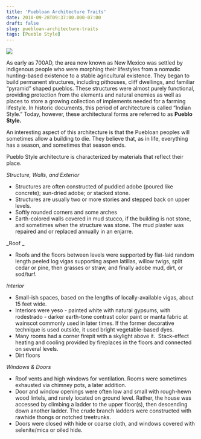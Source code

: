 ```yaml
---
title: 'Puebloan Architecture Traits'
date: 2010-09-28T09:37:00.000-07:00
draft: false
slug: puebloan-architecture-traits
tags: [Pueblo Style]
---
```


![](/images/blog/legacy/P1150813+%28Large%29+a.jpg)

  
As early as 700AD, the area now known as New Mexico was settled by indigenous people who were morphing their lifestyles from a nomadic hunting-based existence to a stable agricultural existence. They began to build permanent structures, including pithouses, cliff dwellings, and familiar “pyramid” shaped pueblos. These structures were almost purely functional, providing protection from the elements and natural enemies as well as places to store a growing collection of implements needed for a farming lifestyle. In historic documents, this period of architecture is called “Indian Style.” Today, however, these architectural forms are referred to as **Pueblo Style.**  
  
An interesting aspect of this architecture is that the Puebloan peoples will sometimes allow a building to die. They believe that, as in life, everything has a season, and sometimes that season ends.  
  
Pueblo Style architecture is characterized by materials that reflect their place.  
  
_Structure, Walls, and Exterior_  

- Structures are often constructed of puddled adobe (poured like concrete); sun-dried adobe; or stacked stone.
- Structures are usually two or more stories and stepped back on upper levels.
- Softly rounded corners and some arches
- Earth-colored walls covered in mud stucco, if the building is not stone, and sometimes when the structure was stone. The mud plaster was repaired and or replaced annually in an enjarre.

_Roof _  

- Roofs and the floors between levels were supported by flat-laid random length peeled log vigas supporting aspen latillas, willow twigs, split cedar or pine, then grasses or straw, and finally adobe mud, dirt, or sod/turf.

_Interior_  

- Small-ish spaces, based on the lengths of locally-available vigas, about 15 feet wide. 
- Interiors were yeso - painted white with natural gypsums, with rodestrado - darker earth-tone contrast color paint or manta fabric at wainscot commonly used in later times. If the former decorative technique is used outside, it used bright vegetable-based dyes.
- Many rooms had a corner firepit with a skylight above it.  Stack-effect heating and cooling provided by fireplaces in the floors and connected on several levels. 
- Dirt floors 

_Windows & Doors_  

- Roof vents and high windows for ventilation. Rooms were sometimes exhausted via chimney pots, a later addition.
- Door and window openings were often low and small with rough-hewn wood lintels, and rarely located on ground level. Rather, the house was accessed by climbing a ladder to the upper floor(s), then descending down another ladder. The crude branch ladders were constructed with rawhide thongs or notched treetrunks. 
- Doors were closed with hide or coarse cloth, and windows covered with selenite/mica or oiled hide.